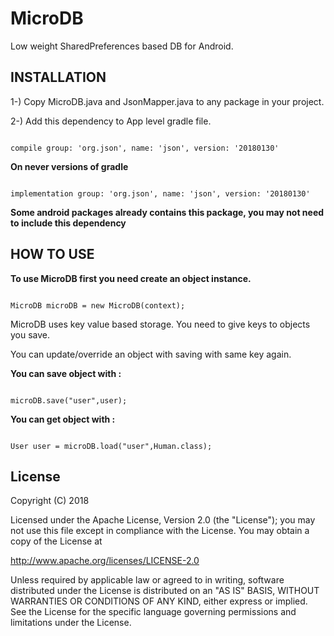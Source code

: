 # MicroDB

Low weight SharedPreferences based DB for Android.

## INSTALLATION

1-) Copy MicroDB.java and JsonMapper.java to any package in your project.

2-) Add this dependency to App level gradle file.

```

compile group: 'org.json', name: 'json', version: '20180130'

```
**On never versions of gradle**

```

implementation group: 'org.json', name: 'json', version: '20180130'

```
**Some android packages already contains this package, you may not need to include this dependency**

## HOW TO USE

**To use MicroDB first you need create an object instance.**

```

MicroDB microDB = new MicroDB(context);

```

MicroDB uses key value based storage. You need to give keys to objects you save.

You can update/override an object with saving with same key again.

**You can save object with :** 

```

microDB.save("user",user);

```

**You can get object with :**

```

User user = microDB.load("user",Human.class);

```

## License

Copyright (C) 2018

Licensed under the Apache License, Version 2.0 (the "License");
you may not use this file except in compliance with the License.
You may obtain a copy of the License at

http://www.apache.org/licenses/LICENSE-2.0

Unless required by applicable law or agreed to in writing, software
distributed under the License is distributed on an "AS IS" BASIS,
WITHOUT WARRANTIES OR CONDITIONS OF ANY KIND, either express or implied.
See the License for the specific language governing permissions and
limitations under the License.

